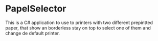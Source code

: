 PapelSelector
=============
This is a C# application to use to printers with two different prepintted paper, 
that show an borderless stay on top to select one of them and change de default printer.


